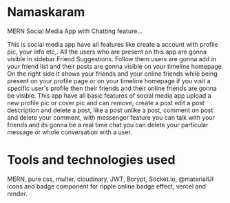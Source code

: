 # Namaskaram
MERN Social Media App with Chatting feature...

This is social media app have all features like create a account with profile pic, your info etc,. 
All the users who are present on this app are gonna visible in sidebar Friend Suggestions. 
Follow them users are gonna add in your friend list and their posts are gonna visible on your timeline homepage. 
On the right side It shows your friends and your online friends while being present on your profile page or on your timeline homepage 
if you visit a specific user's profile then their friends and their online friends are gonna be visible. 
This app have all basic features of social media app upload a new profile pic or cover pic and can remove, create a post edit a post description and delete a post, like a post unlike a post, comment on post and delete your comment, with messenger feature you can talk with your friends and its gonna be a real time chat you can delete your particular message or whole conversation with a user. 

# Tools and technologies used 
MERN, pure css, multer, cloudinary, JWT, Bcrypt, Socket.io, @materialUI icons and badge component for ripple online badge effect, vercel and render.
